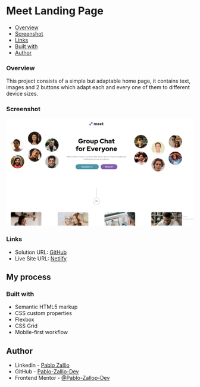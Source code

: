 # Meet Landing Page




  - [Overview](#overview)
  - [Screenshot](#screenshot) 
  - [Links](#links)
  - [Built with](#built-with)
  - [Author](#author)


### Overview

This project consists of a simple but adaptable home page, it contains text, images and 2 buttons which adapt each and every one of them to different device sizes.

### Screenshot

![](./image-readme.jpg)

### Links

- Solution URL: [GitHub](https://github.com/Pablo-Zallio-Dev/meet__landing__page)
- Live Site URL: [Netlify](https://landingmeet.netlify.app/)

## My process

### Built with

- Semantic HTML5 markup
- CSS custom properties
- Flexbox
- CSS Grid
- Mobile-first workflow



## Author

- Linkedin - [Pablo Zallio](https://www.linkedin.com/in/pablo-damian-zallio-zabala-140b83278/)
- GitHub - [Pablo-Zallio-Dev](https://github.com/Pablo-Zallio-Dev)
- Frontend Mentor - [@Pablo-Zallop-Dev](https://www.frontendmentor.io/profile/Pablo-Zallio-Dev)



